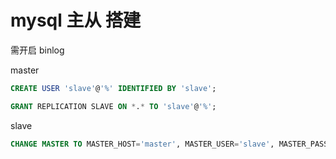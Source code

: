 # mysql 主从 搭建

需开启 binlog

master

```sql
CREATE USER 'slave'@'%' IDENTIFIED BY 'slave';

GRANT REPLICATION SLAVE ON *.* TO 'slave'@'%';
```

slave

```sql
CHANGE MASTER TO MASTER_HOST='master', MASTER_USER='slave', MASTER_PASSWORD='slave';
```
